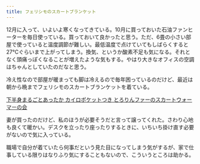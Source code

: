 ```yaml
---
title: フェリシモのスカートブランケット
---
```


12月に入って、いよいよ寒くなってきている。10月に買っておいた石油ファンヒーターを毎日使っている。買っておいて良かったと思う。ただ、6畳の小さい部屋で使っていると温度調節が難しい。最低温度で点けていてもしばらくすると27℃ぐらいまで上がってしまう。換気、というか酸素不足も気になる。それとなく頭痛っぽくなることが増えたような気もする。やはり大きなオフィスの空調はちゃんとしていたのだなと思う。

冷え性なので部屋が暖まっても脚は冷えるので毎年困っているのだけど、最近は朝から晩までフェリシモのスカートブランケットを着ている。

[下半身まるごとあったか カイロポケットつき とろりんファーのスカートウォーマーの会](https://www.felissimo.co.jp/kraso/gcd647956/)

妻が買ったのだけど、私のほうが必要そうだと言って譲ってくれた。さわり心地も良くて暖かい。デスクを立ったり座ったりするときに、いちいち掛け直す必要がないので気に入っている。

職場で自分が着ていたら何事だという見た目になってしまう気がするが、家で仕事している限りはなりふり気にすることもないので、こういうところは助かる。

